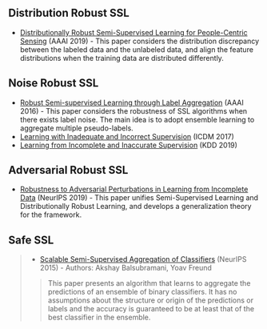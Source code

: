 ## Distribution Robust SSL

- [Distributionally Robust Semi-Supervised Learning for People-Centric Sensing](https://arxiv.org/pdf/1811.05299.pdf) (AAAI 2019) -  This paper considers the distribution discrepancy between the labeled data and the unlabeled data, and align the feature distributions when the training data are distributed differently.

## Noise Robust SSL

- [Robust Semi-supervised Learning through Label Aggregation](http://iemppu.github.io/yan.pdf) (AAAI 2016) - This paper considers the robustness of SSL algorithms when there exists label noise. The main idea is to adopt ensemble learning to aggregate multiple pseudo-labels.
- [Learning with Inadequate and Incorrect Supervision](https://ieeexplore.ieee.org/stamp/stamp.jsp?tp=&arnumber=8215573) (ICDM 2017)
- [Learning from Incomplete and Inaccurate Supervision](http://129.211.169.156/publication/kdd19pnu.pdf) (KDD 2019)

## Adversarial Robust SSL

- [Robustness to Adversarial Perturbations in Learning from Incomplete Data](https://proceedings.neurips.cc/paper/2019/file/60ad83801910ec976590f69f638e0d6d-Paper.pdf) (NeurIPS 2019) - This paper unifies Semi-Supervised Learning and Distributionally Robust Learning, and develops a generalization theory for the framework.

## Safe SSL

>- [Scalable Semi-Supervised Aggregation of Classifiers](https://arxiv.org/pdf/1506.05790.pdf) (NeurIPS 2015) - Authors: Akshay Balsubramani, Yoav Freund
>> This paper presents an algorithm that learns to aggregate the predictions of an ensemble of binary classifiers. It has no assumptions about the structure or origin of the predictions or labels and the accuracy is guaranteed to be at least that of the best classifier in the ensemble.
